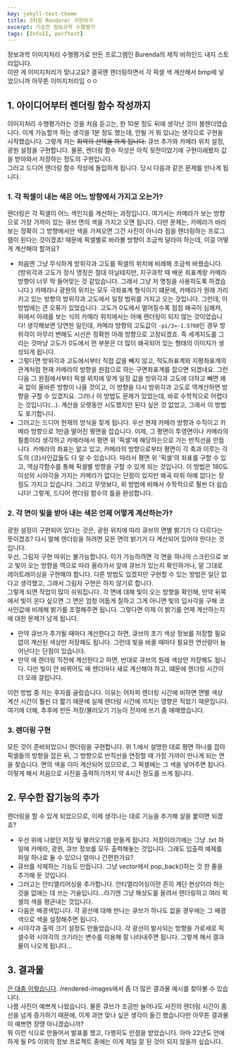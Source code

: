 ```yaml
---
key: jekyll-text-theme
title: 3차원 Renderer 구현하기
excerpt: 기승전 정보과학 수행평가
tags: [InfoII, perftest]
---
```


정보과학 이미지처리 수행평가로 만든 프로그램인 Burenda의 제작 비하인드 내지 스토리입니다. \
이딴 게 이미지처리가 맞냐고요? 결국엔 렌더링하면서 각 픽셀 색 계산해서 bmp에 넣었으니까 아무튼 이미지처리임 ㅇㅇ
## 1. 아이디어부터 렌더링 함수 작성까지
이미지처리 수행평가라는 것을 처음 듣고는, 한 10분 정도 뒤에 생각난 것이 블렌더였습니다. 이게 가능할까 하는 생각을 1분 정도 했는데, 안될 거 뭐 있냐는 생각으로 구현을 시작했습니다. 그렇게 저는 ~~최악의 선택을 하게 됩니다.~~ 큐브 추가와 카메라 위치 설정, 광원 설정을 구현합니다. 물론, 렌더링 함수 작성은 아직 뒷전이었기에 구현이래봤자 값을 받아와서 저장하는 정도의 구현입니다. \
그러고 드디어 렌더링 함수 작성에 돌입하게 됩니다. 당시 다음과 같은 문제를 만나게 됩니다.
### 1. 각 픽셀이 내는 색은 어느 방향에서 가지고 오는가?
렌더링은 각 픽셀이 어느 색인지를 계산하는 과정입니다. 여기서는 카메라가 보는 방향으로 가장 가까이 있는 큐브 면의 색을 가지고 오면 됩니다. 다만 문제는, 카메라가 바라보는 정확히 그 방향에서만 색을 가져오면 그건 사진이 아니라 점을 렌더링하는 프로그램이 된다는 것이겠죠! 때문에 픽셀별로 바라볼 방향이 조금씩 달라야 하는데, 이걸 어떻게 계산해야 할까요?
- 처음엔 그냥 무식하게 방위각과 고도를 픽셀의 위치에 비례해 조금씩 바꿨습니다. (방위각과 고도가 정식 명칭은 절대 아닐테지만, 지구과학 때 배운 죄표계랑 카메라 방향이 너무 딱 들어맞는 것 같았습니다. 그래서 그냥 저 명칭을 사용하도록 하겠습니다.) 카메라나 광원의 위치는 모두 극좌표계 형식이기 떄문에, 카메라가 원래 가리키고 있는 방향의 방위각과 고도에서 일정 범위를 가지고 오는 것입니다. 그런데, 이 방법에는 큰 오류가 있었습니다. 고도가 0도에서 멀어질수록 점점 왜곡이 심해져, 위에서 아래를 보는 식의 카메라 위치에서는 아예 렌더링이 되지 않는 것이었습니다! 생각해보면 당연한 일인데, 카메라 방향의 고도값이 `-pi/2=-1.5708`인 경우 방위각이 아무리 변해도 시선은 정확한 아래 방향으로 고정되겠죠. 즉 세계지도를 그리는 것마냥 고도가 0도에서 먼 부분은 더 많이 왜곡되어 있는 형태의 이미지가 생성되게 됩니다.
- 그렇다면 방위각과 고도에서부터 직접 값을 빼지 않고, 적도좌표계와 지평좌표계의 관계처럼 현재 카메라의 방향을 원점으로 하는 구면좌표계를 잡으면 되겠네요. 그런 다음 그 원점에서부터 픽셀 위치에 맞게 일정 값을 방위각과 고도에 더하고 빼면 왜곡 없이 올바른 방향이 나올 것이고, 이 방향을 다시 방위각과 고도로 역계산하면 방향을 구할 수 있겠지요. 그러나 이 방법도 문제가 있었는데, 바로 수학적으로 어렵다는 것입니다(...). 계산을 오랫동안 시도했지만 된다 싶은 것 없었고, 그래서 이 방법도 포기합니다.
- 그러고는 드디어 현재의 방식을 찾게 됩니다. 우선 현재 카메라 방향과 수직이고 카메라 방향으로 1만큼 떨어진 평면을 잡습니다. 이제, 그 평면이 투영면이나 카메라의 필름이라 생각하고 카메라에서 평면 위 '픽셀'에 해당하는으로 가는 반직선을 만듭니다. 카메라의 좌표는 알고 있고, 카메라의 방향으로부터 평면이 각 축과 이루는 각도의 (코)사인값들도 다 알 수 있습니다. 따라서 평면 위 '픽셀'의 좌표를 구할 수 있고, 역삼각함수를 통해 픽셀별 방향을 구할 수 있게 되는 것입니다. 이 방법은 180도 이상의 시야각을 가지는 카메라가 없다는 단점이 있지만 왜곡 따위 아예 없다는 장점도 가지고 있습니다. 그리고 무엇보다, 위 방법에 비해서 수학적으로 훨씬 더 쉽습니다! 그렇게, 드디어 렌더링 함수의 틀을 완성합니다.
### 2. 각 면이 빛을 받아 내는 색은 언제 어떻게 계산하는가?
광원 설정이 구현되어 있다는 것은, 광원 위치에 따라 큐브의 면별 밝기가 다 다르다는 뜻이겠죠? 다시 말해 렌더링을 하려면 모든 면의 밝기가 다 계산되어 있어야 한다는 것입니다. \
우선, 그림자 구현 따위는 불가능합니다. 이가 가능하려면 각 면을 하나의 스크린으로 보고 빛이 오는 방향을 역으로 따라 올라가서 앞에 큐브가 있는지 확인하거나, 말 그대로 레이트레이싱을 구현해야 합니다. 다른 방법도 있겠지만 구현할 수 있는 방법은 일단 없다고 생각했고, 그래서 그림자 구현은 하지 않기로 합니다. \
그렇게 되면 작업이 많이 쉬워집니다. 각 면에 대해 빛이 오는 방향을 확인해, 만약 뒤쪽에서 빛이 온다 싶으면 그 면은 엄청 어둡게 칠하고 그게 아니면 빛의 입사각을 구해 코사인값에 비례해 밝기를 조절해주면 됩니다. 그렇다면 이제 이 밝기를 언제 계산하는지에 대한 문제가 남게 됩니다.
- 만약 큐브가 추가될 때마다 계산한다고 하면, 큐브의 초기 색상 정보를 저장할 필요 없이 계산된 색상만 저장해도 됩니다. 그런데 빛을 바꿀 때마다 필요한 연산량이 늘어난다는 단점이 있습니다.
- 만약 매 렌더링 직전에 계산한다고 하면, 반대로 큐브의 원래 색상만 저장해도 됩니다. 다만 빛이 안 바뀌어도 매 렌더마다 새로 계산해야 하고, 떄문에 렌더링 시간이 더 오래 걸립니다.

이런 방법 중 저는 후자를 골랐습니다. 이유는 어차피 렌더링 시간에 비하면 면별 색상 계산 시간이 훨씬 더 짧기 때문에 실제 렌더링 시간에 끼치는 영향은 적었기 때문입니다. 여기에 더해, 추후에 만든 저장/불러오기 기능이 전자에 쓰기 좀 애매했습니다. 
### 3. 렌더링 구현
모든 것이 준비되었으니 렌더링을 구현합니다. 위 1.에서 설명한 대로 평면 하나를 잡아 픽셀들의 방향을 잡은 뒤, 그 방향으로 반직선을 연장할 때 가장 가까이 만나게 되는 면을 찾습니다. 면의 색을 이미 계산되어 있으므로, 그 픽셀에는 그 색을 넣어주면 됩니다. 이렇게 해서 처음으로 사진을 출력하기까지 약 4시간 정도를 쓰게 됩니다.

## 2. 무수한 잡기능의 추가
렌더링을 할 수 있게 되었으므로, 이제 생각나는 대로 기능을 추가해 살을 붙이면 되겠죠?
- 우선 위에 나왔던 저장 및 불러오기를 만들게 됩니다. 저장이라기에는 그냥 .txt 파일에 카메라, 광원, 큐브 정보를 모두 출력해놓는 것입니다. 그래도 입출력 예제를 파일 하나로 둘 수 있으니 얼마나 간편한가요?
- 큐브를 삭제하는 기능도 만듭니다. 그냥 vector에서 pop_back()하는 것 한 줄을 추가해 둔 것입니다.
- 그러고는 안티앨리어싱을 추가합니다. 안티앨리어싱이란 흔히 계단 현상이라 하는 것을 없애는 데 쓰는 기술입니다...라기엔 그냥 해상도를 올려서 렌더링하고 여러 픽셀의 색을 평균내는 것입니다. 
- 다음은 배경색입니다. 각 광선에 대해 만나는 큐브가 하나도 없을 경우에는 그 배경색으로 색을 설정해주면 됩니다.
- 시야각과 출력 크기 설정도 만들었습니다. 각 광선이 발사되는 방향을 가로세로 픽셀수와 시야각의 크기라는 변수를 이용해 잘 나타내주면 됩니다.
그렇게 해서 결과물이 나오게 됩니다...
## 3. 결과물
[은 대충 이렇습니다](https://github.com/Annyeong-One/burenda). /rendered-images에서 좀 더 많은 결과물 예시를 찾아볼 수 있습니다. \
나름 사진이 예쁘게 나왔습니다. 물론 큐브가 조금만 늘어나도 사진의 렌더링 시간이 좀 선을 넘게 증가하기 때문에, 이게 과연 맞나 싶은 생각이 들긴 했습니다만 아무튼 결과물이 예쁘면 장땡 아니겠습니까? \
뭐 이런 식으로 만들어서 발표를 했고, 다행히도 만점을 받았습니다. 아마 22년도 안에 하게 될 PS 이외의 정보 프로젝트 중에는 이게 제일 잘 된 것이 되지 않을까 싶습니다.
